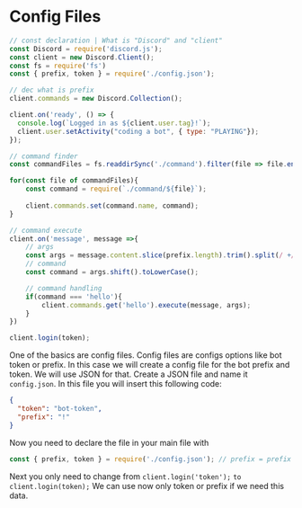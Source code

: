 # Config Files

```js
// const declaration | What is "Discord" and "client"
const Discord = require('discord.js');
const client = new Discord.Client();
const fs = require('fs')
const { prefix, token } = require('./config.json');

// dec what is prefix
client.commands = new Discord.Collection();

client.on('ready', () => {
  console.log(`Logged in as ${client.user.tag}!`);
  client.user.setActivity("coding a bot", { type: "PLAYING"});
});

// command finder
const commandFiles = fs.readdirSync('./command').filter(file => file.endsWith('.js'));

for(const file of commandFiles){
    const command = require(`./command/${file}`);
 
    client.commands.set(command.name, command);
}

// command execute
client.on('message', message =>{
    // args
	const args = message.content.slice(prefix.length).trim().split(/ +/);
    // command
	const command = args.shift().toLowerCase();

    // command handling
    if(command === 'hello'){
        client.commands.get('hello').execute(message, args);
    }
})

client.login(token);
```

One of the basics are config files. Config files are configs options like bot token or prefix. In this case we will create a config file for the bot prefix and token. We will use JSON for that. 
Create a JSON file and name it `config.json`. In this file you will insert this following code:

```json
{
  "token": "bot-token",
  "prefix": "!"
}
```

Now you need to declare the file in your main file with 
```js
const { prefix, token } = require('./config.json'); // prefix = prefix obj | token = token obj
```

Next you only need to change from `client.login('token');` `to client.login(token);` We can use now only token or prefix if we need this data.